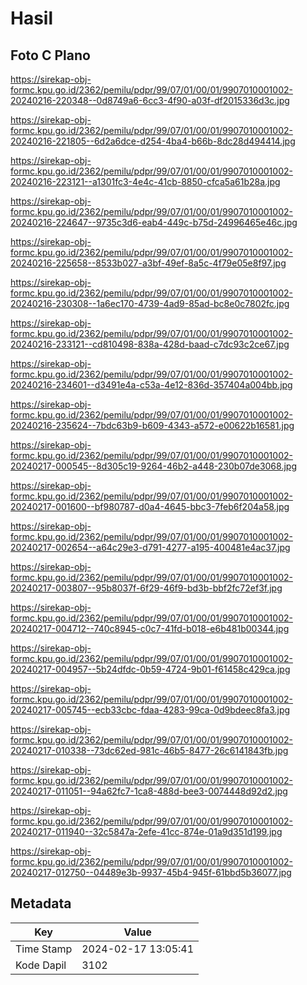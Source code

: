 # Hasil

## Foto C Plano

https://sirekap-obj-formc.kpu.go.id/2362/pemilu/pdpr/99/07/01/00/01/9907010001002-20240216-220348--0d8749a6-6cc3-4f90-a03f-df2015336d3c.jpg

https://sirekap-obj-formc.kpu.go.id/2362/pemilu/pdpr/99/07/01/00/01/9907010001002-20240216-221805--6d2a6dce-d254-4ba4-b66b-8dc28d494414.jpg

https://sirekap-obj-formc.kpu.go.id/2362/pemilu/pdpr/99/07/01/00/01/9907010001002-20240216-223121--a1301fc3-4e4c-41cb-8850-cfca5a61b28a.jpg

https://sirekap-obj-formc.kpu.go.id/2362/pemilu/pdpr/99/07/01/00/01/9907010001002-20240216-224647--9735c3d6-eab4-449c-b75d-24996465e46c.jpg

https://sirekap-obj-formc.kpu.go.id/2362/pemilu/pdpr/99/07/01/00/01/9907010001002-20240216-225658--8533b027-a3bf-49ef-8a5c-4f79e05e8f97.jpg

https://sirekap-obj-formc.kpu.go.id/2362/pemilu/pdpr/99/07/01/00/01/9907010001002-20240216-230308--1a6ec170-4739-4ad9-85ad-bc8e0c7802fc.jpg

https://sirekap-obj-formc.kpu.go.id/2362/pemilu/pdpr/99/07/01/00/01/9907010001002-20240216-233121--cd810498-838a-428d-baad-c7dc93c2ce67.jpg

https://sirekap-obj-formc.kpu.go.id/2362/pemilu/pdpr/99/07/01/00/01/9907010001002-20240216-234601--d3491e4a-c53a-4e12-836d-357404a004bb.jpg

https://sirekap-obj-formc.kpu.go.id/2362/pemilu/pdpr/99/07/01/00/01/9907010001002-20240216-235624--7bdc63b9-b609-4343-a572-e00622b16581.jpg

https://sirekap-obj-formc.kpu.go.id/2362/pemilu/pdpr/99/07/01/00/01/9907010001002-20240217-000545--8d305c19-9264-46b2-a448-230b07de3068.jpg

https://sirekap-obj-formc.kpu.go.id/2362/pemilu/pdpr/99/07/01/00/01/9907010001002-20240217-001600--bf980787-d0a4-4645-bbc3-7feb6f204a58.jpg

https://sirekap-obj-formc.kpu.go.id/2362/pemilu/pdpr/99/07/01/00/01/9907010001002-20240217-002654--a64c29e3-d791-4277-a195-400481e4ac37.jpg

https://sirekap-obj-formc.kpu.go.id/2362/pemilu/pdpr/99/07/01/00/01/9907010001002-20240217-003807--95b8037f-6f29-46f9-bd3b-bbf2fc72ef3f.jpg

https://sirekap-obj-formc.kpu.go.id/2362/pemilu/pdpr/99/07/01/00/01/9907010001002-20240217-004712--740c8945-c0c7-41fd-b018-e6b481b00344.jpg

https://sirekap-obj-formc.kpu.go.id/2362/pemilu/pdpr/99/07/01/00/01/9907010001002-20240217-004957--5b24dfdc-0b59-4724-9b01-f61458c429ca.jpg

https://sirekap-obj-formc.kpu.go.id/2362/pemilu/pdpr/99/07/01/00/01/9907010001002-20240217-005745--ecb33cbc-fdaa-4283-99ca-0d9bdeec8fa3.jpg

https://sirekap-obj-formc.kpu.go.id/2362/pemilu/pdpr/99/07/01/00/01/9907010001002-20240217-010338--73dc62ed-981c-46b5-8477-26c6141843fb.jpg

https://sirekap-obj-formc.kpu.go.id/2362/pemilu/pdpr/99/07/01/00/01/9907010001002-20240217-011051--94a62fc7-1ca8-488d-bee3-0074448d92d2.jpg

https://sirekap-obj-formc.kpu.go.id/2362/pemilu/pdpr/99/07/01/00/01/9907010001002-20240217-011940--32c5847a-2efe-41cc-874e-01a9d351d199.jpg

https://sirekap-obj-formc.kpu.go.id/2362/pemilu/pdpr/99/07/01/00/01/9907010001002-20240217-012750--04489e3b-9937-45b4-945f-61bbd5b36077.jpg


## Metadata

| Key        | Value               |
| ---------- | ------------------- |
| Time Stamp | 2024-02-17 13:05:41 |
| Kode Dapil | 3102                |



